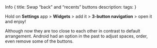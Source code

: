 Info { 
title: Swap “back” and “recents” buttons
description: 
tags:
 }
 
 Hold on **Settings** app > **Widgets** > add it > **3-button navigation** > open it and enjoy!

Although now they are too close to each other in contrast to default arrangement.
Android had an option in the past to adjust spaces, order, even remove some of the buttons.
